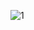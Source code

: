 
![1](https://github.com/lanhao0807/lanhao0807/assets/94854491/bcc464b8-554f-4729-a64b-0f785db95bd3)


<!--
**lanhao0807/lanhao0807** is a ✨ _special_ ✨ repository because its `README.md` (this file) appears on your GitHub profile.

Here are some ideas to get you started:

- 🔭 I’m currently working on ...
- 🌱 I’m currently learning ...
- 👯 I’m looking to collaborate on ...
- 🤔 I’m looking for help with ...
- 💬 Ask me about ...
- 📫 How to reach me: ...
- 😄 Pronouns: ...
- ⚡ Fun fact: ...
-->
